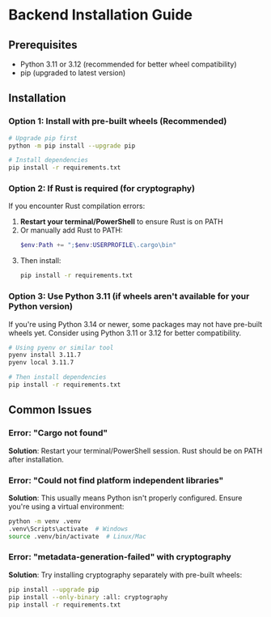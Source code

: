 # Backend Installation Guide

## Prerequisites

- Python 3.11 or 3.12 (recommended for better wheel compatibility)
- pip (upgraded to latest version)

## Installation

### Option 1: Install with pre-built wheels (Recommended)

```bash
# Upgrade pip first
python -m pip install --upgrade pip

# Install dependencies
pip install -r requirements.txt
```

### Option 2: If Rust is required (for cryptography)

If you encounter Rust compilation errors:

1. **Restart your terminal/PowerShell** to ensure Rust is on PATH
2. Or manually add Rust to PATH:
   ```powershell
   $env:Path += ";$env:USERPROFILE\.cargo\bin"
   ```
3. Then install:
   ```bash
   pip install -r requirements.txt
   ```

### Option 3: Use Python 3.11 (if wheels aren't available for your Python version)

If you're using Python 3.14 or newer, some packages may not have pre-built wheels yet. Consider using Python 3.11 or 3.12 for better compatibility.

```bash
# Using pyenv or similar tool
pyenv install 3.11.7
pyenv local 3.11.7

# Then install dependencies
pip install -r requirements.txt
```

## Common Issues

### Error: "Cargo not found"

**Solution**: Restart your terminal/PowerShell session. Rust should be on PATH after installation.

### Error: "Could not find platform independent libraries"

**Solution**: This usually means Python isn't properly configured. Ensure you're using a virtual environment:
```bash
python -m venv .venv
.venv\Scripts\activate  # Windows
source .venv/bin/activate  # Linux/Mac
```

### Error: "metadata-generation-failed" with cryptography

**Solution**: Try installing cryptography separately with pre-built wheels:
```bash
pip install --upgrade pip
pip install --only-binary :all: cryptography
pip install -r requirements.txt
```

